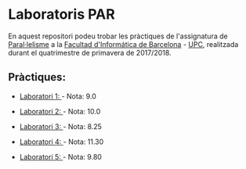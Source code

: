 # Laboratoris PAR

En aquest repositori podeu trobar les pràctiques de l'assignatura de [Paral·lelisme](https://www.fib.upc.edu/ca/estudis/graus/grau-en-enginyeria-informatica/pla-destudis/assignatures/PAR) a la [Facultad d'Informática de Barcelona](https://www.fib.upc.edu/ca/inici) - [UPC](http://www.upc.edu/ca), realitzada durant el quatrimestre de primavera de 2017/2018.

## Pràctiques:

* [Laboratori 1: ]() - Nota: 9.0

* [Laboratori 2: ]() - Nota: 10.0

* [Laboratori 3: ]() - Nota: 8.25

* [Laboratori 4: ]() - Nota: 11.30

* [Laboratori 5: ]() - Nota: 9.80

